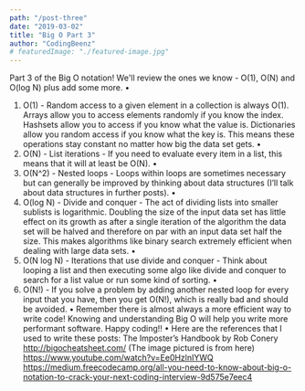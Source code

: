 ```yaml
---
path: "/post-three"
date: "2019-03-02"
title: "Big O Part 3"
author: "CodingBeenz"
# featuredImage: "./featured-image.jpg"
---
```


Part 3 of the Big O notation! We'll review the ones we know - O(1), O(N) and O(log N) plus add some more.
•

1. O(1) - Random access to a given element in a collection is always O(1). Arrays allow you to access elements randomly if you know the index. Hashsets allow you to access if you know what the value is. Dictionaries allow you random access if you know what the key is. This means these operations stay constant no matter how big the data set gets.
   •
2. O(N) - List iterations - If you need to evaluate every item in a list, this means that it will at least be O(N).
   •
3. O(N^2) - Nested loops - Loops within loops are sometimes necessary but can generally be improved by thinking about data structures (I’ll talk about data structures in further posts).
   •
4. O(log N) - Divide and conquer - The act of dividing lists into smaller sublists is logarithmic. Doubling the size of the input data set has little effect on its growth as after a single iteration of the algorithm the data set will be halved and therefore on par with an input data set half the size. This makes algorithms like binary search extremely efficient when dealing with large data sets.
   •
5. O(N log N) - Iterations that use divide and conquer - Think about looping a list and then executing some algo like divide and conquer to search for a list value or run some kind of sorting.
   •
6. O(N!) - If you solve a problem by adding another nested loop for every input that you have, then you get O(N!), which is really bad and should be avoided.
   •
   Remember there is almost always a more efficient way to write code! Knowing and understanding Big O will help you write more performant software. Happy coding!!
   •
   Here are the references that I used to write these posts:
   The Imposter’s Handbook by Rob Conery
   http://bigocheatsheet.com/ (The image pictured is from here)
   https://www.youtube.com/watch?v=Ee0HzlnIYWQ
   https://medium.freecodecamp.org/all-you-need-to-know-about-big-o-notation-to-crack-your-next-coding-interview-9d575e7eec4
